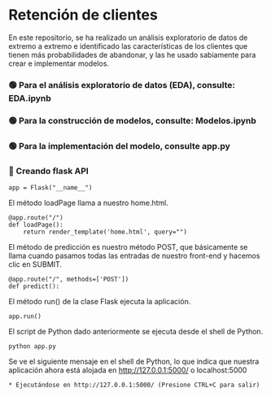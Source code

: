 # Retención de clientes
En este repositorio, se ha realizado un análisis exploratorio de datos de extremo a extremo e identificado las características de los clientes que tienen más probabilidades de abandonar, y las he usado sabiamente para crear e implementar modelos.


### 🟢 Para el análisis exploratorio de datos (EDA), consulte: EDA.ipynb
### 🟢 Para la construcción de modelos, consulte: Modelos.ipynb
### 🟢 Para la implementación del modelo, consulte app.py

### 🔵 Creando flask API

```
app = Flask("__name__")
```

El método loadPage llama a nuestro home.html.
```
@app.route("/")
def loadPage():
	return render_template('home.html', query="")
```

El método de predicción es nuestro método POST, que básicamente se llama cuando pasamos todas las entradas de nuestro front-end y hacemos clic en SUBMIT.
```
@app.route("/", methods=['POST'])
def predict():
```
  
El método run() de la clase Flask ejecuta la aplicación.
```
app.run()
```


El script de Python dado anteriormente se ejecuta desde el shell de Python.
```
python app.py
```

Se ve el siguiente mensaje en el shell de Python, lo que indica que nuestra aplicación ahora está alojada en http://127.0.0.1:5000/ o localhost:5000
```
* Ejecutándose en http://127.0.0.1:5000/ (Presione CTRL+C para salir)
```

